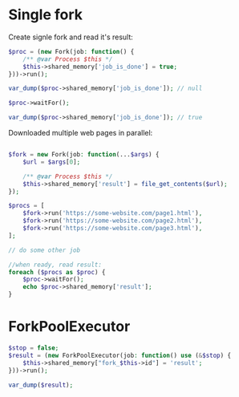 Single fork
=============
Create signle fork and read it's result:
```php
$proc = (new Fork(job: function() {
    /** @var Process $this */
    $this->shared_memory['job_is_done'] = true;
}))->run();

var_dump($proc->shared_memory['job_is_done']); // null

$proc->waitFor();

var_dump($proc->shared_memory['job_is_done']); // true

```

Downloaded multiple web pages in parallel:
```php

$fork = new Fork(job: function(...$args) {
    $url = $args[0];

    /** @var Process $this */
    $this->shared_memory['result'] = file_get_contents($url);
});

$procs = [
    $fork->run('https://some-website.com/page1.html'),
    $fork->run('https://some-website.com/page2.html'),
    $fork->run('https://some-website.com/page3.html'),
];

// do some other job

//when ready, read result:
foreach ($procs as $proc) {
    $proc->waitFor();
    echo $proc->shared_memory['result'];
}
```

# ForkPoolExecutor
```php
$stop = false;
$result = (new ForkPoolExecutor(job: function() use (&$stop) {
	$this->shared_memory["fork_$this->id"] = 'result';
}))->run();

var_dump($result);
```

